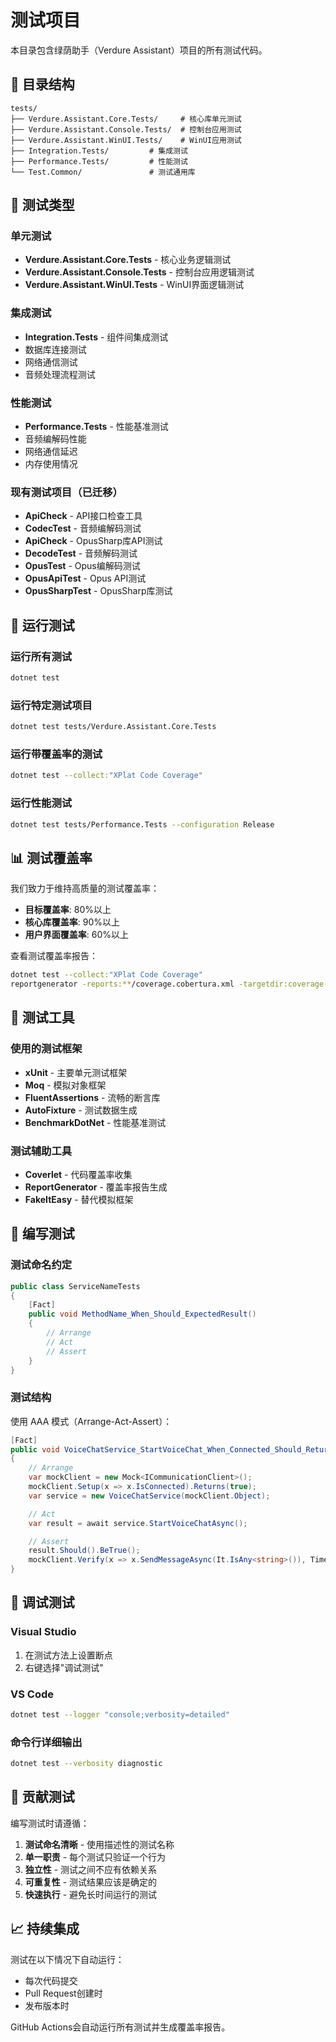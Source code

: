 # 测试项目

本目录包含绿荫助手（Verdure Assistant）项目的所有测试代码。

## 📁 目录结构

```
tests/
├── Verdure.Assistant.Core.Tests/     # 核心库单元测试
├── Verdure.Assistant.Console.Tests/  # 控制台应用测试
├── Verdure.Assistant.WinUI.Tests/    # WinUI应用测试
├── Integration.Tests/         # 集成测试
├── Performance.Tests/         # 性能测试
└── Test.Common/               # 测试通用库
```

## 🧪 测试类型

### 单元测试
- **Verdure.Assistant.Core.Tests** - 核心业务逻辑测试
- **Verdure.Assistant.Console.Tests** - 控制台应用逻辑测试
- **Verdure.Assistant.WinUI.Tests** - WinUI界面逻辑测试

### 集成测试
- **Integration.Tests** - 组件间集成测试
- 数据库连接测试
- 网络通信测试
- 音频处理流程测试

### 性能测试
- **Performance.Tests** - 性能基准测试
- 音频编解码性能
- 网络通信延迟
- 内存使用情况

### 现有测试项目（已迁移）
- **ApiCheck** - API接口检查工具
- **CodecTest** - 音频编解码测试
- **ApiCheck** - OpusSharp库API测试
- **DecodeTest** - 音频解码测试
- **OpusTest** - Opus编解码测试
- **OpusApiTest** - Opus API测试
- **OpusSharpTest** - OpusSharp库测试

## 🚀 运行测试

### 运行所有测试
```bash
dotnet test
```

### 运行特定测试项目
```bash
dotnet test tests/Verdure.Assistant.Core.Tests
```

### 运行带覆盖率的测试
```bash
dotnet test --collect:"XPlat Code Coverage"
```

### 运行性能测试
```bash
dotnet test tests/Performance.Tests --configuration Release
```

## 📊 测试覆盖率

我们致力于维持高质量的测试覆盖率：

- **目标覆盖率**: 80%以上
- **核心库覆盖率**: 90%以上
- **用户界面覆盖率**: 60%以上

查看测试覆盖率报告：
```bash
dotnet test --collect:"XPlat Code Coverage"
reportgenerator -reports:**/coverage.cobertura.xml -targetdir:coverage-report
```

## 🔧 测试工具

### 使用的测试框架
- **xUnit** - 主要单元测试框架
- **Moq** - 模拟对象框架
- **FluentAssertions** - 流畅的断言库
- **AutoFixture** - 测试数据生成
- **BenchmarkDotNet** - 性能基准测试

### 测试辅助工具
- **Coverlet** - 代码覆盖率收集
- **ReportGenerator** - 覆盖率报告生成
- **FakeItEasy** - 替代模拟框架

## 📝 编写测试

### 测试命名约定
```csharp
public class ServiceNameTests
{
    [Fact]
    public void MethodName_When_Should_ExpectedResult()
    {
        // Arrange
        // Act
        // Assert
    }
}
```

### 测试结构
使用 AAA 模式（Arrange-Act-Assert）：

```csharp
[Fact]
public void VoiceChatService_StartVoiceChat_When_Connected_Should_ReturnSuccess()
{
    // Arrange
    var mockClient = new Mock<ICommunicationClient>();
    mockClient.Setup(x => x.IsConnected).Returns(true);
    var service = new VoiceChatService(mockClient.Object);

    // Act
    var result = await service.StartVoiceChatAsync();

    // Assert
    result.Should().BeTrue();
    mockClient.Verify(x => x.SendMessageAsync(It.IsAny<string>()), Times.Once);
}
```

## 🐛 调试测试

### Visual Studio
1. 在测试方法上设置断点
2. 右键选择"调试测试"

### VS Code
```bash
dotnet test --logger "console;verbosity=detailed"
```

### 命令行详细输出
```bash
dotnet test --verbosity diagnostic
```

## 🤝 贡献测试

编写测试时请遵循：

1. **测试命名清晰** - 使用描述性的测试名称
2. **单一职责** - 每个测试只验证一个行为
3. **独立性** - 测试之间不应有依赖关系
4. **可重复性** - 测试结果应该是确定的
5. **快速执行** - 避免长时间运行的测试

## 📈 持续集成

测试在以下情况下自动运行：
- 每次代码提交
- Pull Request创建时
- 发布版本时

GitHub Actions会自动运行所有测试并生成覆盖率报告。
